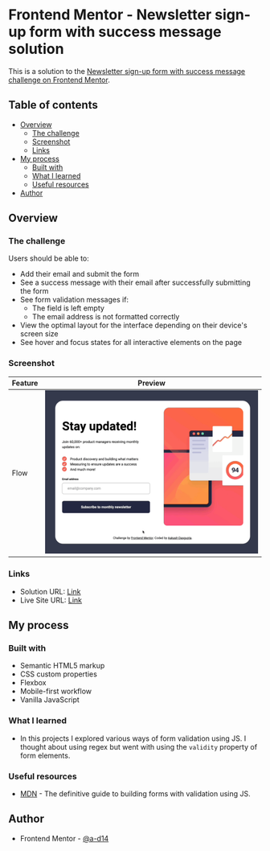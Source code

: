 # Frontend Mentor - Newsletter sign-up form with success message solution

This is a solution to the [Newsletter sign-up form with success message challenge on Frontend Mentor](https://www.frontendmentor.io/challenges/newsletter-signup-form-with-success-message-3FC1AZbNrv).

## Table of contents

- [Overview](#overview)
  - [The challenge](#the-challenge)
  - [Screenshot](#screenshot)
  - [Links](#links)
- [My process](#my-process)
  - [Built with](#built-with)
  - [What I learned](#what-i-learned)
  - [Useful resources](#useful-resources)
- [Author](#author)

## Overview

### The challenge

Users should be able to:

- Add their email and submit the form
- See a success message with their email after successfully submitting the form
- See form validation messages if:
  - The field is left empty
  - The email address is not formatted correctly
- View the optimal layout for the interface depending on their device's screen size
- See hover and focus states for all interactive elements on the page

### Screenshot

| Feature  | Preview |
|----------|---------|
| Flow | ![](action.gif) |

### Links

- Solution URL: [Link](https://github.com/a-d14/newsletter-sign-up-frontend-mentor)
- Live Site URL: [Link](https://a-d14.github.io/newsletter-sign-up-frontend-mentor)

## My process

### Built with

- Semantic HTML5 markup
- CSS custom properties
- Flexbox
- Mobile-first workflow
- Vanilla JavaScript

### What I learned
- In this projects I explored various ways of form validation using JS. I thought about using regex but went with using the ```validity``` property of form elements.

### Useful resources

- [MDN](https://developer.mozilla.org/en-US/docs/Learn_web_development/Extensions/Forms/Form_validation) - The definitive guide to building forms with validation using JS.

## Author
- Frontend Mentor - [@a-d14](https://www.frontendmentor.io/profile/a-d14)

